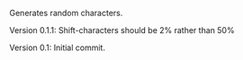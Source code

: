 Generates random characters.

Version 0.1.1: Shift-characters should be 2% rather than 50%

Version 0.1: Initial commit.

